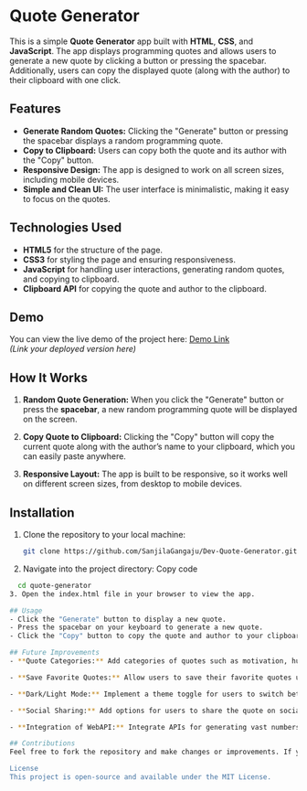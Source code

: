 # Quote Generator

This is a simple **Quote Generator** app built with **HTML**, **CSS**, and **JavaScript**. The app displays programming quotes and allows users to generate a new quote by clicking a button or pressing the spacebar. Additionally, users can copy the displayed quote (along with the author) to their clipboard with one click.

## Features

- **Generate Random Quotes:** Clicking the "Generate" button or pressing the spacebar displays a random programming quote.
- **Copy to Clipboard:** Users can copy both the quote and its author with the "Copy" button.
- **Responsive Design:** The app is designed to work on all screen sizes, including mobile devices.
- **Simple and Clean UI:** The user interface is minimalistic, making it easy to focus on the quotes.

## Technologies Used

- **HTML5** for the structure of the page.
- **CSS3** for styling the page and ensuring responsiveness.
- **JavaScript** for handling user interactions, generating random quotes, and copying to clipboard.
- **Clipboard API** for copying the quote and author to the clipboard.

## Demo

You can view the live demo of the project here: [Demo Link](#)  
*(Link your deployed version here)*

## How It Works

1. **Random Quote Generation:**
   When you click the "Generate" button or press the **spacebar**, a new random programming quote will be displayed on the screen.
   
2. **Copy Quote to Clipboard:**
   Clicking the "Copy" button will copy the current quote along with the author’s name to your clipboard, which you can easily paste anywhere.

3. **Responsive Layout:**
   The app is built to be responsive, so it works well on different screen sizes, from desktop to mobile devices.

## Installation

1. Clone the repository to your local machine:
   ```bash
   git clone https://github.com/SanjilaGangaju/Dev-Quote-Generator.git
2. Navigate into the project directory:
Copy code
```bash
  cd quote-generator
3. Open the index.html file in your browser to view the app.

## Usage
- Click the "Generate" button to display a new quote.
- Press the spacebar on your keyboard to generate a new quote.
- Click the "Copy" button to copy the quote and author to your clipboard.

## Future Improvements
- **Quote Categories:** Add categories of quotes such as motivation, humor, etc.

- **Save Favorite Quotes:** Allow users to save their favorite quotes using local storage or session storage.

- **Dark/Light Mode:** Implement a theme toggle for users to switch between light and dark modes.

- **Social Sharing:** Add options for users to share the quote on social media platforms like Twitter or Facebook.

- **Integration of WebAPI:** Integrate APIs for generating vast numbers of quotes.

## Contributions
Feel free to fork the repository and make changes or improvements. If you'd like to contribute, open an issue or a pull request.

License
This project is open-source and available under the MIT License.
